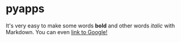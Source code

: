 # pyapps
It's very easy to make some words **bold** and other words *italic* with Markdown. You can even [link to Google!](http://google.com)